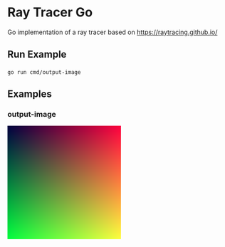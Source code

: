 # Ray Tracer Go

Go implementation of a ray tracer based on https://raytracing.github.io/

## Run Example

`go run cmd/output-image`

## Examples

### output-image

![output-image](/assets/output-image.png?raw=true)